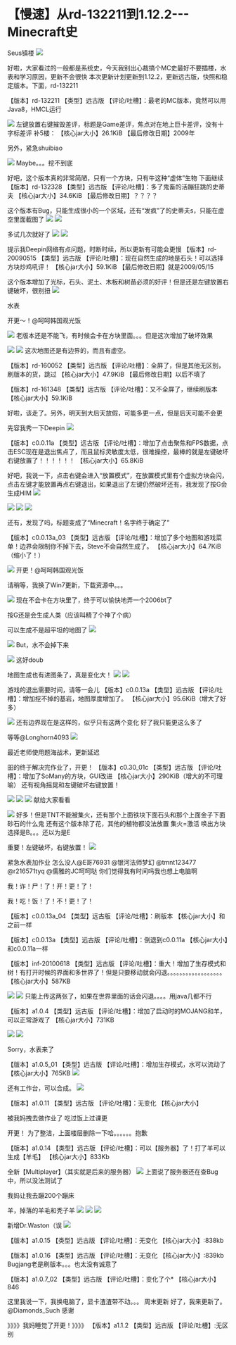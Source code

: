 # 【慢速】从rd-132211到1.12.2---Minecraft史

Seus镇楼 ![](https://wvbarchive.s3-ap-northeast-1.amazonaws.com/5631541532/0a1949728bd4b31c20ac18c08bd6277f9f2ff82b.jpg)

好啦，大家看过的一般都是系统史，今天我别出心裁搞个MC史最好不要插楼，水表和学习原因，更新不会很快 本次更新计划更新到1.12.2，更新远古版，快照和稳定版本。下面，rd-132211

【版本】rd-132211 【类型】远古版 【评论/吐槽】：最老的MC版本，竟然可以用Java8，HMCL运行

![](https://wvbarchive.s3-ap-northeast-1.amazonaws.com/5631541532/03e20a234f4a20a48ce1b7bc9c529822700ed0c0.png) 左键放置右键摧毁差评，标题是Game差评，焦点对在地上巨卡差评，没有十字标差评 补5楼： 【核心jar大小】26.1KiB 【最后修改日期】2009年

另外，紧急shuibiao

![](https://wvbarchive.s3-ap-northeast-1.amazonaws.com/5631541532/c7b08cf91a4c510f1a210f616c59252dd62aa5de.png) Maybe。。。挖不到底

好吧，这个版本真的非常简陋，只有一个方块，只有牛这种“虚体”生物 下面继续 【版本】rd-132328 【类型】远古版 【评论/吐槽】：多了鬼畜的活蹦狂跳的史蒂夫 【核心jar大小】34.6KiB 【最后修改日期】？？？？

这个版本有Bug，只能生成很小的一个区域，还有“发疯”了的史蒂夫s，只能在虚空里面截图了 ![](https://wvbarchive.s3-ap-northeast-1.amazonaws.com/5631541532/e9f52b096e061d959b09df4377f40ad163d9ca70.png) ![](https://wvbarchive.s3-ap-northeast-1.amazonaws.com/5631541532/dea568b20f2442a780f615dedd43ad4bd31302c2.png)

多试几次就好了 ![](https://wvbarchive.s3-ap-northeast-1.amazonaws.com/5631541532/27fdae3c70cf3bc7afed2697dd00baa1cf112ad5.png) ![](https://wvbarchive.s3-ap-northeast-1.amazonaws.com/5631541532/f3ed8cc5b74543a9ecbc11b712178a82b801141f.png)

提示我Deepin网络有点问题，时断时续，所以更新有可能会更慢 【版本】rd-20090515 【类型】远古版 【评论/吐槽】：现在自然生成的地是石头！可以选择方块炒鸡吼评！ 【核心jar大小】59.1KiB 【最后修改日期】就是2009/05/15

这个版本增加了光标，石头、泥土、木板和树苗必须的好评！但是还是左键放置右键破坏，很别扭 ![](https://wvbarchive.s3-ap-northeast-1.amazonaws.com/5631541532/f08aad8165380cd744687596ad44ad3458828149.png)

水表

开更～！@呵呵韩国观光饭

![](https://wvbarchive.s3-ap-northeast-1.amazonaws.com/5631541532/c2d2a8fd1e178a8231ea82dcfa03738dab77e8ea.png) 老版本还是不能飞，有时候会卡在方块里面。。。但是这次增加了破坏效果

![](https://wvbarchive.s3-ap-northeast-1.amazonaws.com/5631541532/d8d6150f0cf3d7cabd36c30afe1fbe096963a984.png) ![](https://wvbarchive.s3-ap-northeast-1.amazonaws.com/5631541532/2dd6284b20a44623c957591e9422720e0df3d727.png) 这次地图还是有边界的，而且有虚空。

【版本】rd-160052 【类型】远古版 【评论/吐槽】：全屏了，但是其他无区别，刷版本的货，跳过 【核心jar大小】47.9KiB 【最后修改日期】以后不填了

【版本】rd-161348 【类型】远古版 【评论/吐槽】：又不全屏了，继续刷版本 【核心jar大小】59.1KiB

好啦，该走了。另外，明天到大后天放假，可能多更一点，但是后天可能不会更

先容我秀一下Deepin ![](https://wvbarchive.s3-ap-northeast-1.amazonaws.com/5631541532/b32ad38e8c5494ee45a3176421f5e0fe98257e3b.png)

【版本】c0.0.11a 【类型】远古版 【评论/吐槽】：增加了点击聚焦和FPS数据，点击ESC现在是退出焦点了，而且鼠标灵敏度太低，很难操控，最棒的就是左键破坏右键放置了！！！！！！ 【核心jar大小】65.8KiB

好吧，我说一下，点击右键会进入“放置模式”，在放置模式里有个虚拟方块会闪，点击左键才能放置再点右键退出，如果退出了左键仍然破坏还有，我发现了按G会生成HIM ![](https://wvbarchive.s3-ap-northeast-1.amazonaws.com/5631541532/f8fa1ced54e736d1b1e8887597504fc2d76269cd.png)

![](https://wvbarchive.s3-ap-northeast-1.amazonaws.com/5631541532/91acabbe6c81800adea58e73bd3533fa838b4704.png) ![](https://wvbarchive.s3-ap-northeast-1.amazonaws.com/5631541532/dc76b659ccbf6c8146772b95b03eb13532fa4004.png) ![](https://wvbarchive.s3-ap-northeast-1.amazonaws.com/5631541532/4c23f62297dda14425106bcfbeb7d0a20df486a3.png)

还有，发现了吗，标题变成了“Minecraft！名字终于确定了”

【版本】c0.0.13a\_03 【类型】远古版 【评论/吐槽】：增加了多个地图和游戏菜单！边界会限制你不掉下去，Steve不会自然生成了。 【核心jar大小】64.7KiB（缩小了！）

![](https://wvbarchive.s3-ap-northeast-1.amazonaws.com/5631541532/17d876dea9ec8a1322ec559dfb03918fa2ecc0ca.jpg) 开更！@呵呵韩国观光饭

请稍等，我换了Win7更新，下载资源中。。。

![](https://wvbarchive.s3-ap-northeast-1.amazonaws.com/5631541532/36fd2c37acaf2eddd1df2f97811001e938019393.png) 现在不会卡在方块里了，终于可以愉快地弄一个2006bt了

按G还是会生成人类（应该叫精了个神了个病）

可以生成不是超平坦的地图了 ![](https://wvbarchive.s3-ap-northeast-1.amazonaws.com/5631541532/0a649102738da9773802e755bc51f8198718e390.png)

![](https://wvbarchive.s3-ap-northeast-1.amazonaws.com/5631541532/dba428c3d5628535641bb35f9cef76c6a5ef63ce.png) But，水不会掉下来

![](https://wvbarchive.s3-ap-northeast-1.amazonaws.com/5631541532/94f352fbe6cd7b8940ab5bfd032442a7db330efa.png) 这好doub

地图生成也有进图条了，真是变化大！ ![](https://wvbarchive.s3-ap-northeast-1.amazonaws.com/5631541532/95cdd1013af33a87bffb6064ca5c10385243b52b.png) ![](https://wvbarchive.s3-ap-northeast-1.amazonaws.com/5631541532/94f352fbe6cd7b8943ef5afd032442a7db330ec6.gif)

游戏的退出需要时间，请等一会儿 【版本】c0.0.13a 【类型】远古版 【评论/吐槽】：增加挖不掉的基岩，地图厚度增加了。 【核心jar大小】95.6KiB（增大了好多）

![](https://wvbarchive.s3-ap-northeast-1.amazonaws.com/5631541532/4cc7e045ebf81a4c139781b7db2a6059242da618.png) 还有边界现在是这样的，似乎只有这两个变化 好了我只能更这么多了

等等@Longhorn4093 ![](https://wvbarchive.s3-ap-northeast-1.amazonaws.com/5631541532/f3e8e000a18b87d62ffbc5610b0828381e30fd0c.png)

最近老师使用题海战术，更新延迟

昍的终于解决完作业了，开更！ 【版本】c0.30\_01c 【类型】远古版 【评论/吐槽】：增加了SoMany的方块，GUI改进 【核心jar大小】290KiB（增大的不可理喻） 还有视角摇晃和左键破坏右键放置！

![](https://wvbarchive.s3-ap-northeast-1.amazonaws.com/5631541532/d7fe574f251f95cab3fe03d4c5177f3e660952ba.png) ![](https://wvbarchive.s3-ap-northeast-1.amazonaws.com/5631541532/7159acee76094b36b3b28a8fafcc7cd98c109da1.png) ![](https://wvbarchive.s3-ap-northeast-1.amazonaws.com/5631541532/94cbe095a4c27d1eafe6ada617d5ad6edfc43881.png) 献给大家看看

![](https://wvbarchive.s3-ap-northeast-1.amazonaws.com/5631541532/d7fe574f251f95cab3b703d4c5177f3e66095203.png) 好多！但是TNT不能被集火，还有那个上面铁块下面石头和那个上面金子下面砂石的什么鬼 还有这个版本除了花，其他的植物都没法放置 集火=激活 唤出方块选择是B。。。还以为是E

重要！左键破坏，右键放置！ ![](https://wvbarchive.s3-ap-northeast-1.amazonaws.com/5631541532/730ee58aa61ea8d3a646e4669b0a304e241f5865.png)

紧急水表加作业 怎么没人@E哥76931 @银河法师梦幻 @tmnt123477 @r216571tyq @儒雅的JC呵呵哒 你们觉得我有时间吗我也想上电脑啊

我！诈！尸！了！开！更！了！

我！吃！饭！了！不！更！了！

【版本】c0.0.13a\_04 【类型】远古版 【评论/吐槽】：刷版本 【核心jar大小】和之前一样

【版本】c0.0.13a 【类型】远古版 【评论/吐槽】：倒退到c0.0.11a 【核心jar大小】和c0.0.11a一样

【版本】inf-20100618 【类型】远古版 【评论/吐槽】：重大！增加了生存模式和树！有打开时候的界面和多世界了！但是只要移动就会闪退。。。。。。。。。。。。。。。。。。 【核心jar大小】587KB

![](https://wvbarchive.s3-ap-northeast-1.amazonaws.com/5631541532/8eeffa17fdfaaf511474430f805494eef21f7ae5.png) ![](https://wvbarchive.s3-ap-northeast-1.amazonaws.com/5631541532/141351d02f2eb938418db842d9628535e7dd6f90.png) 只能上传这两张了，如果在世界里面的话会闪退。。。。用java几都不行

【版本】a1.0.4 【类型】远古版 【评论/吐槽】：增加了启动时的MOJANG和羊，可以正常游戏了 【核心jar大小】731KB

![](https://wvbarchive.s3-ap-northeast-1.amazonaws.com/5631541532/973e1cca0a46f21f266f91e3fa246b600d33ae19.png) ![](https://wvbarchive.s3-ap-northeast-1.amazonaws.com/5631541532/990db02b6059252d717bd2b4389b033b5ab5b90c.png)

Sorry，水表来了

【版本】a1.0.5\_01 【类型】远古版 【评论/吐槽】：增加生存模式，水可以流动了 【核心jar大小】765KB ![](https://wvbarchive.s3-ap-northeast-1.amazonaws.com/5631541532/6e29c4cd7cd98d10ae1c20ab2d3fb80e79ec9051.png)

还有工作台，可以合成。 ![](https://wvbarchive.s3-ap-northeast-1.amazonaws.com/5631541532/0b0f9cecab64034f5124ed9ca3c3793108551db7.png)

【版本】a1.0.11 【类型】远古版 【评论/吐槽】：无变化 【核心jar大小】

被我妈拽去做作业了 吃过饭上过课更

开更！ 为了整洁，上面楼层删除一下哈。。。。。。抱歉

【版本】a1.0.14 【类型】远古版 【评论/吐槽】：可以【服务器】了！打了羊可以生成【羊毛】 【核心jar大小】833Kb

全新【Multiplayer】（其实就是后来的服务器） ![](https://wvbarchive.s3-ap-northeast-1.amazonaws.com/5631541532/f9ccfc514fc2d562d33a9b0eeb1190ef77c66c1c.png) 上面说了服务器还在查Bug中，所以没法测试了

我妈让我去蹦200个蹦床

羊，掉落的羊毛和秃子羊 ![](https://wvbarchive.s3-ap-northeast-1.amazonaws.com/5631541532/91e714f182025aaf1ac2cb28f7edab64014f1a52.png) ![](https://wvbarchive.s3-ap-northeast-1.amazonaws.com/5631541532/3304e5035aafa40ff4367b3ea764034f7af01952.png) ![](https://wvbarchive.s3-ap-northeast-1.amazonaws.com/5631541532/4e007cd4ad6eddc4f436011835dbb6fd50663371.png)

新增Dr.Waston（误 ![](https://wvbarchive.s3-ap-northeast-1.amazonaws.com/5631541532/d17bc7ed08fa513dd84dd83d316d55fbb0fbd960.png)

【版本】a1.0.15 【类型】远古版 【评论/吐槽】：无变化 【核心jar大小】:838kb

【版本】a1.0.16 【类型】远古版 【评论/吐槽】：无变化 【核心jar大小】:839kb Bugjang老是刷版本。。。也太没有诚意了

【版本】a1.0.7\_02 【类型】远古版 【评论/吐槽】：变化了个\* 【核心jar大小】846

这里我说一下，我换电脑了，显卡渣渣带不动。。。 周末更新 好了，我来更新了。@Diamonds\_Such 感谢

》》》》我妈睡觉了开更！》》》》 【版本】a1.1.2 【类型】远古版 【评论/吐槽】:无区别

